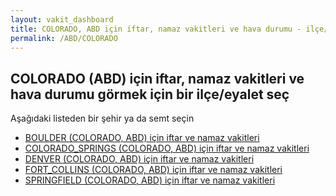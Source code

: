 ```yaml
---
layout: vakit_dashboard
title: COLORADO, ABD için iftar, namaz vakitleri ve hava durumu - ilçe/eyalet seç
permalink: /ABD/COLORADO
---
```


## COLORADO (ABD) için iftar, namaz vakitleri ve hava durumu  görmek için bir ilçe/eyalet seç

Aşağıdaki listeden bir şehir ya da semt seçin

* [BOULDER (COLORADO, ABD) için iftar ve namaz vakitleri](/ABD/COLORADO/BOULDER)
* [COLORADO_SPRINGS (COLORADO, ABD) için iftar ve namaz vakitleri](/ABD/COLORADO/COLORADO_SPRINGS)
* [DENVER (COLORADO, ABD) için iftar ve namaz vakitleri](/ABD/COLORADO/DENVER)
* [FORT_COLLINS (COLORADO, ABD) için iftar ve namaz vakitleri](/ABD/COLORADO/FORT_COLLINS)
* [SPRINGFIELD (COLORADO, ABD) için iftar ve namaz vakitleri](/ABD/COLORADO/SPRINGFIELD)

<script type="text/javascript">
  var GLOBAL_COUNTRY = 'ABD';
  var GLOBAL_CITY = 'COLORADO';
  var GLOBAL_STATE = 'COLORADO';
</script>
